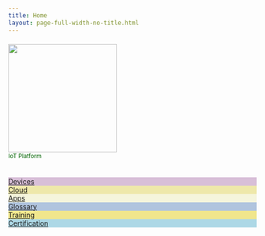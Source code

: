 ```yaml
---
title: Home
layout: page-full-width-no-title.html
---
```


<div class="row" style="margin: 20px 0 36px 0;">
<div class="col-12 text-center">
<a href="https://www.aylanetworks.com/"><img src="/assets/images/ayla-networks-logo-leaf.jpg" width="220px"></a>
<div style="color: darkgreen; font-size: 85%;">IoT Platform</div>
</div>
</div>

<div class="row">
<div class="col-md-4 text-center"><a href="/devices/"><div class="cat-tile" style="background: thistle;">Devices</div></a></div>
<div class="col-md-4 text-center"><a href="/cloud/"><div class="cat-tile" style="background: palegoldenrod;">Cloud</div></a></div>
<div class="col-md-4 text-center"><a href="/apps/"><div class="cat-tile" style="background: beige;">Apps</div></a></div>
</div>
<div class="row">
<div class="col-md-4 text-center"><a href="/glossary/"><div class="cat-tile" style="background: lightsteelblue;">Glossary</div></a></div>
<div class="col-md-4 text-center"><a href="/training/"><div class="cat-tile" style="background: Khaki;">Training</div></a></div>
<div class="col-md-4 text-center"><a href="/certification/"><div class="cat-tile" style="background: lightblue;">Certification</div></a></div>
</div>

<div class="row" style="margin-top: 30px;">
<div class="col-12 text-center">
<a href="https://www.linkedin.com/company/ayla-networks" target="_blank"><img src="/assets/images/linkedin.svg" height="16px"></a>
<a href="https://twitter.com/aylanetworks" target="_blank"><img src="/assets/images/twitter.svg" height="16px"></a>
<a href="https://www.facebook.com/Ayla-Networks-478621938884489" target="_blank"><img src="/assets/images/facebook.svg" height="16px"></a>
<a href="https://www.youtube.com/user/InternetOfThingsIoT" target="_blank"><img src="/assets/images/youtube.svg" height="16px"></a>
<a href="/assets/blt5de75fa8027618ab/Wechat QR_big.jpg" target="_self"><img src="/assets/images/wechat.svg" height="16px"></a>
<a href="http://weibo.com/aylanetworks" target="_blank"><img src="/assets/images/weibo.svg" height="16px"></a>
</div>
</div>
